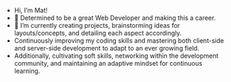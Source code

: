 - Hi, I’m Mat!
- 👀 Determined to be a great Web Developer and making this a career.
- 🌱 I’m currently creating projects, brainstorming ideas for layouts/concepts, and detailing each aspect accordingly.
- Continuously improving my coding skills and mastering both client-side and server-side development to adapt to an ever growing field.
- Additionally, cultivating soft skills, networking within the development community, and maintaining an adaptive mindset for continuous learning.


<!---
mathewmarquez/mathewmarquez is a ✨ special ✨ repository because its `README.md` (this file) appears on your GitHub profile.
You can click the Preview link to take a look at your changes.
--->
